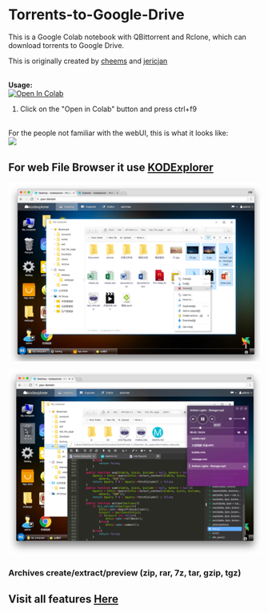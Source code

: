 # Torrents-to-Google-Drive
This is a Google Colab notebook with QBittorrent and Rclone, which can download torrents to Google Drive.

This is originally created by [cheems](https://github.com/cheems) and [jericjan](https://github.com/jericjan)

<br><b>Usage:</b>
<br>
<a href="https://colab.research.google.com/github/redevil1/Torrents-to-Google-Drive/blob/master/Torrents_to_Google_Drive.ipynb" target="_parent\"><img src="https://colab.research.google.com/assets/colab-badge.svg" alt="Open In Colab"/></a>
1. Click on the "Open in Colab" button and press ctrl+f9
<br>
For the people not familiar with the webUI, this is what it looks like:
<br>
<img src="https://i.snag.gy/ZAg2PS.jpg">

## For web File Browser it use [KODExplorer](https://github.com/kalcaddle/KODExplorer)

![img1](https://raw.githubusercontent.com/kalcaddle/static/master/images/kod/common2.png)

![img2](https://raw.githubusercontent.com/kalcaddle/static/master/images/kod/common3.png)

### Archives create/extract/preview (zip, rar, 7z, tar, gzip, tgz)

## Visit all features [Here](https://github.com/kalcaddle/KODExplorer#features)